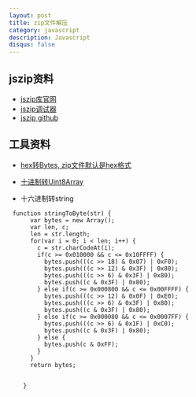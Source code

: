 ```yaml
---
layout: post
title: zip文件解压
category: javascript
description: Javascript
disqus: false
---
```


## jszip资料

* [jszip库官网](https://stuk.github.io/jszip/documentation/howto/read_zip.html)
* [jszip调试器](https://plnkr.co/edit/OJeWRhbDBKaPYAHb5x9b?p=preview&preview)
* [jszip github](https://github.com/Stuk/jszip)


## 工具资料

* [hex转Bytes, zip文件默认是hex格式](https://stackoverflow.com/questions/14603205/how-to-convert-hex-string-into-a-bytes-array-and-a-bytes-array-in-the-hex-strin)

* [十进制转Uint8Array](https://developer.mozilla.org/en-US/docs/Web/API/TextEncoder)
* 十六进制转string

```
 function stringToByte(str) {
      var bytes = new Array();
      var len, c;
      len = str.length;
      for(var i = 0; i < len; i++) {
        c = str.charCodeAt(i);
        if(c >= 0x010000 && c <= 0x10FFFF) {
          bytes.push(((c >> 18) & 0x07) | 0xF0);
          bytes.push(((c >> 12) & 0x3F) | 0x80);
          bytes.push(((c >> 6) & 0x3F) | 0x80);
          bytes.push((c & 0x3F) | 0x80);
        } else if(c >= 0x000800 && c <= 0x00FFFF) {
          bytes.push(((c >> 12) & 0x0F) | 0xE0);
          bytes.push(((c >> 6) & 0x3F) | 0x80);
          bytes.push((c & 0x3F) | 0x80);
        } else if(c >= 0x000080 && c <= 0x0007FF) {
          bytes.push(((c >> 6) & 0x1F) | 0xC0);
          bytes.push((c & 0x3F) | 0x80);
        } else {
          bytes.push(c & 0xFF);
        }
      }
      return bytes;
 
 
    }

```

